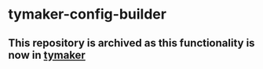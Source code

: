 # tymaker-config-builder
## This repository is archived as this functionality is now in [tymaker](https://github.com/tymaker-team/tymaker)
